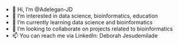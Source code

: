 - 👋 Hi, I’m @Adelegan-JD
- 👀 I’m interested in data science, bioinformatics, education
- 🌱 I’m currently learning data science and bioinformatics 
- 💞️ I’m looking to collaborate on projects related to bioinformatics
- 📫 You can reach me via LinkedIn: Deborah Jesudemilade

<!---
Adelegan-JD/Adelegan-JD is a ✨ special ✨ repository because its `README.md` (this file) appears on your GitHub profile.
You can click the Preview link to take a look at your changes.
--->
